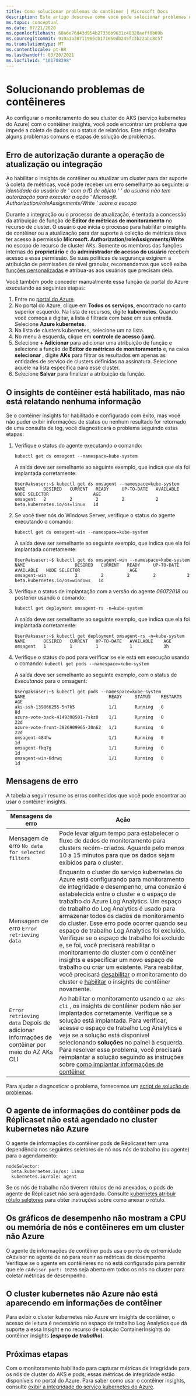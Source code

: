 ```yaml
---
title: Como solucionar problemas do contêiner | Microsoft Docs
description: Este artigo descreve como você pode solucionar problemas e resolver questões com o contêiner insights.
ms.topic: conceptual
ms.date: 07/21/2020
ms.openlocfilehash: 60a6e76d43d954b27336b9631c48328aeff0b69b
ms.sourcegitcommit: 910a1a38711966cb171050db245fc3b22abc8c5f
ms.translationtype: MT
ms.contentlocale: pt-BR
ms.lasthandoff: 03/20/2021
ms.locfileid: "101708298"
---
```

# <a name="troubleshooting-container-insights"></a>Solucionando problemas de contêineres

Ao configurar o monitoramento do seu cluster do AKS (serviço kubernetes do Azure) com o contêiner insights, você pode encontrar um problema que impede a coleta de dados ou o status de relatórios. Este artigo detalha alguns problemas comuns e etapas de solução de problemas.

## <a name="authorization-error-during-onboarding-or-update-operation"></a>Erro de autorização durante a operação de atualização ou integração

Ao habilitar o insights de contêiner ou atualizar um cluster para dar suporte à coleta de métricas, você pode receber um erro semelhante ao seguinte: *a identidade do usuário de <do cliente> ' com a ID de objeto ' <objectId> ' do usuário não tem autorização para executar a ação ' Microsoft. Authorization/roleAssignments/Write ' sobre o escopo*

Durante a integração ou o processo de atualização, é tentada a concessão da atribuição de função de **Editor de métricas de monitoramento** no recurso de cluster. O usuário que inicia o processo para habilitar o insights de contêiner ou a atualização para dar suporte à coleção de métricas deve ter acesso à permissão **Microsoft. Authorization/roleAssignments/Write** no escopo de recurso de cluster AKs. Somente os membros das funções internas do **proprietário** e do **administrador de acesso do usuário** recebem acesso a essa permissão. Se suas políticas de segurança exigirem a atribuição de permissões de nível granular, recomendamos que você exiba [funções personalizadas](../../role-based-access-control/custom-roles.md) e atribua-as aos usuários que precisam dela.

Você também pode conceder manualmente essa função da portal do Azure executando as seguintes etapas:

1. Entre no [portal do Azure](https://portal.azure.com).
2. No portal do Azure, clique em **Todos os serviços**, encontrado no canto superior esquerdo. Na lista de recursos, digite **kubernetes**. Quando você começa a digitar, a lista é filtrada com base em sua entrada. Selecione **Azure kubernetes**.
3. Na lista de clusters kubernetes, selecione um na lista.
2. No menu à esquerda, clique em **controle de acesso (iam)**.
3. Selecione **+ Adicionar** para adicionar uma atribuição de função e selecione a função de **Editor de métricas de monitoramento** e, na caixa **selecionar** , digite **AKs** para filtrar os resultados em apenas as entidades de serviço de clusters definidas na assinatura. Selecione aquele na lista específica para esse cluster.
4. Selecione **Salvar** para finalizar a atribuição da função.

## <a name="container-insights-is-enabled-but-not-reporting-any-information"></a>O insights de contêiner está habilitado, mas não está relatando nenhuma informação

Se o contêiner insights for habilitado e configurado com êxito, mas você não puder exibir informações de status ou nenhum resultado for retornado de uma consulta de log, você diagnosticará o problema seguindo estas etapas:

1. Verifique o status do agente executando o comando:

    `kubectl get ds omsagent --namespace=kube-system`

    A saída deve ser semelhante ao seguinte exemplo, que indica que ela foi implantada corretamente:

    ```
    User@aksuser:~$ kubectl get ds omsagent --namespace=kube-system
    NAME       DESIRED   CURRENT   READY     UP-TO-DATE   AVAILABLE   NODE SELECTOR                 AGE
    omsagent   2         2         2         2            2           beta.kubernetes.io/os=linux   1d
    ```
2. Se você tiver nós do Windows Server, verifique o status do agente executando o comando:

    `kubectl get ds omsagent-win --namespace=kube-system`

    A saída deve ser semelhante ao seguinte exemplo, que indica que ela foi implantada corretamente:

    ```
    User@aksuser:~$ kubectl get ds omsagent-win --namespace=kube-system
    NAME                   DESIRED   CURRENT   READY     UP-TO-DATE   AVAILABLE   NODE SELECTOR                   AGE
    omsagent-win           2         2         2         2            2           beta.kubernetes.io/os=windows   1d
    ```
3. Verifique o status de implantação com a versão do agente *06072018* ou posterior usando o comando:

    `kubectl get deployment omsagent-rs -n=kube-system`

    A saída deve ser semelhante ao seguinte exemplo, que indica que ela foi implantada corretamente:

    ```
    User@aksuser:~$ kubectl get deployment omsagent-rs -n=kube-system
    NAME       DESIRED   CURRENT   UP-TO-DATE   AVAILABLE    AGE
    omsagent   1         1         1            1            3h
    ```

4. Verifique o status do pod para verificar se ele está em execução usando o comando: `kubectl get pods --namespace=kube-system`

    A saída deve ser semelhante ao seguinte exemplo, com o status de *Executando* para o omsagent:

    ```
    User@aksuser:~$ kubectl get pods --namespace=kube-system
    NAME                                READY     STATUS    RESTARTS   AGE
    aks-ssh-139866255-5n7k5             1/1       Running   0          8d
    azure-vote-back-4149398501-7skz0    1/1       Running   0          22d
    azure-vote-front-3826909965-30n62   1/1       Running   0          22d
    omsagent-484hw                      1/1       Running   0          1d
    omsagent-fkq7g                      1/1       Running   0          1d
    omsagent-win-6drwq                  1/1       Running   0          1d
    ```

## <a name="error-messages"></a>Mensagens de erro

A tabela a seguir resume os erros conhecidos que você pode encontrar ao usar o contêiner insights.

| Mensagens de erro  | Ação |
| ---- | --- |
| Mensagem de erro `No data for selected filters`  | Pode levar algum tempo para estabelecer o fluxo de dados de monitoramento para clusters recém-criados. Aguarde pelo menos 10 a 15 minutos para que os dados sejam exibidos para o cluster. |
| Mensagem de erro `Error retrieving data` | Enquanto o cluster do serviço kubernetes do Azure está configurando para monitoramento de integridade e desempenho, uma conexão é estabelecida entre o cluster e o espaço de trabalho do Azure Log Analytics. Um espaço de trabalho do Log Analytics é usado para armazenar todos os dados de monitoramento do cluster. Esse erro pode ocorrer quando seu espaço de trabalho Log Analytics foi excluído. Verifique se o espaço de trabalho foi excluído e, se foi, você precisará reabilitar o monitoramento do cluster com o contêiner insights e especificar um novo espaço de trabalho ou criar um existente. Para reabilitar, você precisará [desabilitar](container-insights-optout.md) o monitoramento do cluster e [habilitar](container-insights-enable-new-cluster.md) o insights de contêiner novamente. |
| `Error retrieving data` Depois de adicionar informações de contêiner por meio do AZ AKs CLI | Ao habilitar o monitoramento usando o `az aks cli` , os insights de contêiner podem não ser implantados corretamente. Verifique se a solução está implantada. Para verificar, acesse o espaço de trabalho Log Analytics e veja se a solução está disponível selecionando **soluções** no painel à esquerda. Para resolver esse problema, você precisará reimplantar a solução seguindo as instruções sobre [como implantar informações de contêiner](container-insights-onboard.md) |

Para ajudar a diagnosticar o problema, fornecemos um [script de solução de problemas](https://github.com/microsoft/Docker-Provider/tree/ci_dev/scripts/troubleshoot).

## <a name="container-insights-agent-replicaset-pods-are-not-scheduled-on-non-azure-kubernetes-cluster"></a>O agente de informações do contêiner pods de Réplicaset não está agendado no cluster kubernetes não Azure

O agente de informações do contêiner pods de Réplicaset tem uma dependência nos seguintes seletores de nó nos nós de trabalho (ou agente) para o agendamento:

```
nodeSelector:
  beta.kubernetes.io/os: Linux
  kubernetes.io/role: agent
```

Se os nós de trabalho não tiverem rótulos de nó anexados, o pods de agente de Réplicaset não será agendado. Consulte [kubernetes atribuir rótulo seletores](https://kubernetes.io/docs/concepts/configuration/assign-pod-node/) para obter instruções sobre como anexar o rótulo.

## <a name="performance-charts-dont-show-cpu-or-memory-of-nodes-and-containers-on-a-non-azure-cluster"></a>Os gráficos de desempenho não mostram a CPU ou memória de nós e contêineres em um cluster não Azure

O agente de informações de contêiner pods usa o ponto de extremidade cAdvisor no agente de nó para reunir as métricas de desempenho. Verifique se o agente em contêineres no nó está configurado para permitir que ele `cAdvisor port: 10255` seja aberto em todos os nós no cluster para coletar métricas de desempenho.

## <a name="non-azure-kubernetes-cluster-are-not-showing-in-container-insights"></a>O cluster kubernetes não Azure não está aparecendo em informações de contêiner

Para exibir o cluster kubernetes não Azure em insights de contêiner, o acesso de leitura é necessário no espaço de trabalho Log Analytics que dá suporte a essa Insight e no recurso de solução ContainerInsights do contêiner insights **(*espaço de trabalho*)**.

## <a name="next-steps"></a>Próximas etapas

Com o monitoramento habilitado para capturar métricas de integridade para os nós de cluster do AKS e pods, essas métricas de integridade estão disponíveis no portal do Azure. Para saber como usar o contêiner insights, consulte [exibir a integridade do serviço kubernetes do Azure](container-insights-analyze.md).
